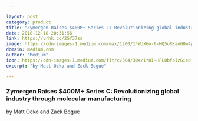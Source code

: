 ```yaml
---

layout: post
category: product
title: "Zymergen Raises $400M+ Series C: Revolutionizing global industry through molecular manufacturing"
date: 2018-12-18 20:31:56
link: https://vrhk.co/2SY37sd
image: https://cdn-images-1.medium.com/max/1200/1*WUX6o-6-MQ5uRKanG0w4pw.png
domain: medium.com
author: "Medium"
icon: https://cdn-images-1.medium.com/fit/c/304/304/1*8I-HPL0bfoIzGied-dzOvA.png
excerpt: "by Matt Ocko and Zack Bogue"

---
```


### Zymergen Raises $400M+ Series C: Revolutionizing global industry through molecular manufacturing

by Matt Ocko and Zack Bogue